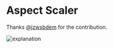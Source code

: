 # Aspect Scaler

Thanks [@jzwsbdem](https://github.com/jzwsbdem) for the contribution.

![explanation](https://pic.imgdb.cn/item/66c9c0d6d9c307b7e94f0aad.png)
